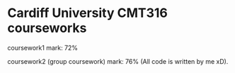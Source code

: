 # Cardiff University CMT316 courseworks

coursework1 mark: 72%

coursework2 (group coursework) mark: 76% (All code is written by me xD).
